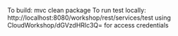 To build: mvc clean package
To run test locally: http://localhost:8080/workshop/rest/services/test using CloudWorkshop/dGVzdHRlc3Q= for access credentials
